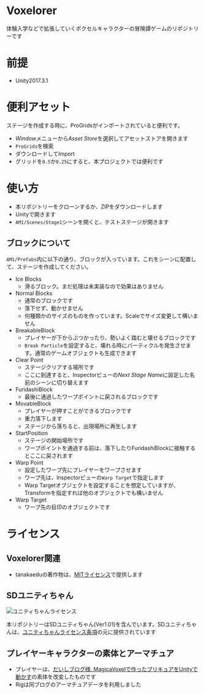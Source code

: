 # Voxelorer
体験入学などで拡張していくボクセルキャラクターの冒険譚ゲームのリポジトリーです

# 前提
- Unity2017.3.1

# 便利アセット
ステージを作成する時に、ProGridsがインポートされていると便利です。

- <i>Window</i>メニューから<i>Asset Store</i>を選択してアセットストアを開きます
- `ProGrids`を検索
- ダウンロードしてImport
- グリッドを`0.5`か`0.25`にすると、本プロジェクトでは便利です

# 使い方
- 本リポジトリーをクローンするか、ZIPをダウンロードします
- Unityで開きます
- `AM1/Scenes/Stage1`シーンを開くと、テストステージが開きます

## ブロックについて
`AM1/Prefabs`内に以下の通り、ブロックが入っています。これをシーンに配置して、ステージを作成してください。

- Ice Blocks
  - 滑るブロック。まだ処理は未実装なので効果はありません
- Normal Blocks
  - 通常のブロックです
  - 落下せず、動かせません
  - 何種類かのサイズのものを作っています。Scaleでサイズ変更して構いません
- BreakableBlock
  - プレイヤーが下からぶつかったり、勢いよく踏むと壊せるブロックです
  - `Break Particle`を設定すると、壊れる時にパーティクルを発生させます。通常のゲームオブジェクトも生成できます
- Clear Point
  - ステージクリアする場所です
  - ここに到達すると、Inspectorビューの<i>Next Stage Name</i>に設定した名前のシーンに切り替えます
- FuridashiBlock
  - 最後に通過したワープポイントに戻されるブロックです
- MovableBlock
  - プレイヤーが押すことができるブロックです
  - 重力落下します
  - ステージから落ちると、出現場所に再生します
- StartPosition
  - ステージの開始場所です
  - ワープポイントを通過する前は、落下したりFuridashiBlockに接触するとここに戻されます
- Warp Point
  - 設定したワープ先にプレイヤーをワープさせます
  - ワープ先は、Inspectorビューの`Warp Target`で指定します
  - Warp Targetオブジェクトを設定することを想定していますが、Transformを指定すれば他のオブジェクトでも構いません
- Warp Target
  - ワープ先の目印のオブジェクトです

# ライセンス
## Voxelorer関連
- tanakaeduの著作物は、[MITライセンス](./LICENSE)で提供します

## SDユニティちゃん
<img src="http://unity-chan.com/images/imageLicenseLogo.png" alt="ユニティちゃんライセンス"><p>本リポジトリーはSDユニティちゃん(Ver1.01)を含んでいます。SDユニティちゃんは、<a href="http://unity-chan.com/contents/license_jp/" target="_blank">ユニティちゃんライセンス条項</a>の元に提供されています</p>

## プレイヤーキャラクターの素体とアーマチュア
- プレイヤーは、[だいしブログ様. MagicaVoxelで作ったプリキュアをUnityで動かす](https://github.dev7.jp/b/2015/12/15/precureadv20151213/)の素体を改変したものです
- Rigは同ブログのアーマチュアデータを利用しました

